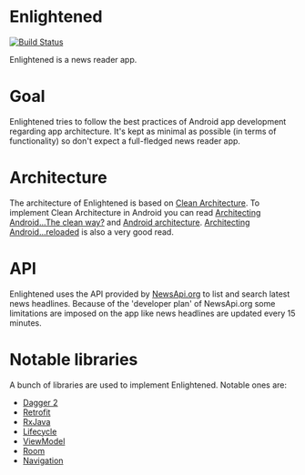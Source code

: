 Enlightened
===========
[![Build Status](https://travis-ci.com/MasoodFallahpoor/Enlightened.svg?branch=master)](https://travis-ci.com/MasoodFallahpoor/Enlightened)

Enlightened is a news reader app.

Goal
=====
Enlightened tries to follow the best practices of Android app development regarding app architecture. It's kept as minimal as possible (in terms of functionality) so don't expect a full-fledged news reader app.

Architecture
============
The architecture of Enlightened is based on [Clean Architecture](https://8thlight.com/blog/uncle-bob/2012/08/13/the-clean-architecture.html).
To implement Clean Architecture in Android you can read [Architecting Android...The clean way?](https://fernandocejas.com/2014/09/03/architecting-android-the-clean-way/) and [Android architecture](http://five.agency/android-architecture-part-1-every-new-beginning-is-hard/).
[Architecting Android...reloaded](https://fernandocejas.com/2018/05/07/architecting-android-reloaded/) is also a very good read.

API
=====
Enlightened uses the API provided by [NewsApi.org](https://newsapi.org/) to list and search latest news headlines. Because of the 'developer plan' of NewsApi.org some
limitations are imposed on the app like news headlines are updated every 15 minutes.

Notable libraries
================
A bunch of libraries are used to implement Enlightened. Notable ones are:
- [Dagger 2](https://github.com/google/dagger/)
- [Retrofit](https://square.github.io/retrofit/)
- [RxJava](https://github.com/ReactiveX/RxJava/)
- [Lifecycle](https://developer.android.com/topic/libraries/architecture/lifecycle/)
- [ViewModel](https://developer.android.com/topic/libraries/architecture/viewmodel/)
- [Room](https://developer.android.com/topic/libraries/architecture/room/)
- [Navigation](https://developer.android.com/topic/libraries/architecture/navigation/)